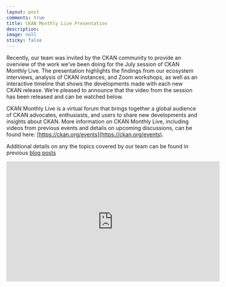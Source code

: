 ```yaml
---
layout: post
comments: true
title: CKAN Monthly Live Presentation
description: 
image: null
sticky: false
---
```

Recently, our team was invited by the CKAN community to provide an overview of the work we’ve been doing for the July session of CKAN Monthly Live. The presentation highlights the findings from our ecosystem interviews, analysis of CKAN instances, and Zoom workshops, as well as an interactive timeline that shows the developments made with each new CKAN release. We’re pleased to announce that the video from the session has been released and can be watched below. 

CKAN Monthly Live is a virtual forum that brings together a global audience of CKAN advocates, enthusiasts, and users to share new developments and insights about CKAN. More information on CKAN Monthly Live, including videos from previous events and details on upcoming discussions, can be found here: [https://ckan.org/events](https://ckan.org/events).

Additional details on any the topics covered by our team can be found in previous [blog posts](/all_posts.html)

<iframe width="560" height="315" src="https://www.youtube.com/embed/pYDlS0HAn_I" title="YouTube video player" frameborder="0" allow="accelerometer; autoplay; clipboard-write; encrypted-media; gyroscope; picture-in-picture; web-share" allowfullscreen></iframe>
